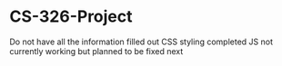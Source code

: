 # CS-326-Project
Do not have all the information filled out
CSS styling completed 
JS not currently working but planned to be fixed next

